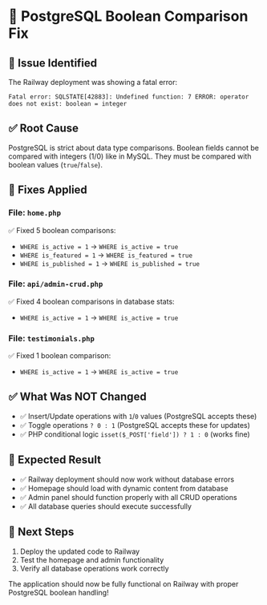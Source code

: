 # 🔧 PostgreSQL Boolean Comparison Fix

## 🐛 **Issue Identified**

The Railway deployment was showing a fatal error:

```
Fatal error: SQLSTATE[42883]: Undefined function: 7 ERROR: operator does not exist: boolean = integer
```

## ✅ **Root Cause**

PostgreSQL is strict about data type comparisons. Boolean fields cannot be compared with integers (1/0) like in MySQL. They must be compared with boolean values (`true`/`false`).

## 🔧 **Fixes Applied**

### **File: `home.php`**

✅ Fixed 5 boolean comparisons:

- `WHERE is_active = 1` → `WHERE is_active = true`
- `WHERE is_featured = 1` → `WHERE is_featured = true`
- `WHERE is_published = 1` → `WHERE is_published = true`

### **File: `api/admin-crud.php`**

✅ Fixed 4 boolean comparisons in database stats:

- `WHERE is_active = 1` → `WHERE is_active = true`

### **File: `testimonials.php`**

✅ Fixed 1 boolean comparison:

- `WHERE is_active = 1` → `WHERE is_active = true`

## ✅ **What Was NOT Changed**

- ✅ Insert/Update operations with `1`/`0` values (PostgreSQL accepts these)
- ✅ Toggle operations `? 0 : 1` (PostgreSQL accepts these for updates)
- ✅ PHP conditional logic `isset($_POST['field']) ? 1 : 0` (works fine)

## 🎯 **Expected Result**

- ✅ Railway deployment should now work without database errors
- ✅ Homepage should load with dynamic content from database
- ✅ Admin panel should function properly with all CRUD operations
- ✅ All database queries should execute successfully

## 🚀 **Next Steps**

1. Deploy the updated code to Railway
2. Test the homepage and admin functionality
3. Verify all database operations work correctly

The application should now be fully functional on Railway with proper PostgreSQL boolean handling!
